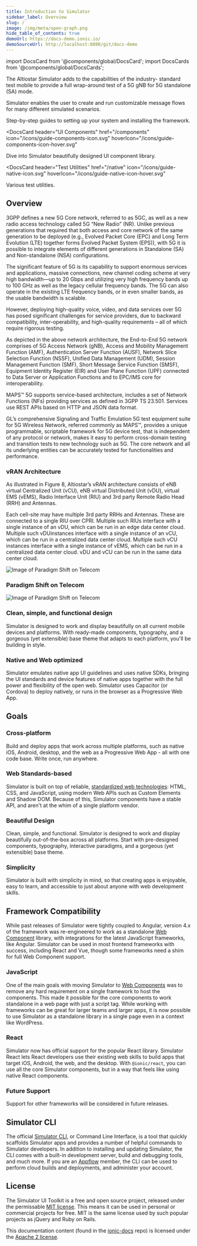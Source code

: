 ```yaml
---
title: Introduction to Simulator
sidebar_label: Overview
slug: /
image: /img/meta/open-graph.png
hide_table_of_contents: true
demoUrl: https://docs-demo.ionic.io/
demoSourceUrl: http://localhost:8080/git/docs-demo
---
```


import DocsCard from '@components/global/DocsCard';
import DocsCards from '@components/global/DocsCards';

<head>
  <title>Simulator</title>
  <meta
    name="description"
    content="Platform Simulator tools."
  />
  <link rel="canonical" href="http://localhost:8080/docs" />
  <link rel="alternate" href="http://localhost:8080/docs" hreflang="x-default" />
  <link rel="alternate" href="http://localhost:8080/docs" hreflang="en" />
  <meta property="og:url" content="http://localhost:8080/docs" />
</head>

The Altiostar Simulator adds to the capabilities of the industry- standard test mobile to provide a full wrap-around test of a 5G gNB for 5G standalone (SA) mode.

Simulator enables the user to create and run customizable message flows for many different simulated scenarios. 

<intro-end />

<DocsCards>
  <DocsCard header="Installation Guide" href="/intro/cli" icon="/icons/guide-installation-icon.svg" hoverIcon="/icons/guide-installation-icon-hover.svg">
    <p>Step-by-step guides to setting up your system and installing the framework.</p>
  </DocsCard>

<DocsCard
  header="UI Components"
  href="/components"
  icon="/icons/guide-components-icon.svg"
  hoverIcon="/icons/guide-components-icon-hover.svg"
>
  <p>Dive into Simulator beautifully designed UI component library.</p>
</DocsCard>

<DocsCard
  header="Test Utilities"
  href="/native"
  icon="/icons/guide-native-icon.svg"
  hoverIcon="/icons/guide-native-icon-hover.svg"
>
  <p>Various test utilities.</p>
</DocsCard>

</DocsCards>

## Overview

3GPP defines a new 5G Core network, referred to as 5GC, as well as a new radio access technology called 5G “New Radio” (NR). Unlike previous generations that required that both access and core network of the same generation to be deployed (e.g., Evolved Packet Core (EPC) and Long Term Evolution (LTE) together forms Evolved Packet System (EPS)), with 5G it is possible to integrate elements of different generations in Standalone (SA) and Non-standalone (NSA) configurations.

The significant feature of 5G is its capability to support enormous services and applications, massive connections, new channel coding scheme at very high bandwidth—up to 20 Gbps and utilizing very high frequency bands up to 100 GHz as well as the legacy cellular frequency bands. The 5G can also operate in the existing LTE frequency bands, or in even smaller bands, as the usable bandwidth is scalable.

However, deploying high-quality voice, video, and data services over 5G has posed significant challenges for service providers, due to backward compatibility, inter-operability, and high-quality requirements – all of which require rigorous testing.

As depicted in the above network architecture, the End-to-End 5G network comprises of 5G Access Network (gNB), Access and Mobility Management Function (AMF), Authentication Server Function (AUSF), Network Slice Selection Function (NSSF), Unified Data Management (UDM), Session Management Function (SMF), Short Message Service Function (SMSF), Equipment Identity Register (EIR) and User Plane Function (UPF) connected to Data Server or Application Functions and to EPC/IMS core for interoperability.

MAPS™ 5G supports service-based architecture, includes a set of Network Functions (NFs) providing services as defined in 3GPP TS 23.501. Services use REST APIs based on HTTP and JSON data format.

GL’s comprehensive Signaling and Traffic Emulation 5G test equipment suite for 5G Wireless Network, referred commonly as MAPS™, provides a unique programmable, scriptable framework for 5G device test, that is independent of any protocol or network, makes it easy to perform cross-domain testing and transition tests to new technology such as 5G. The core network and all its underlying entities can be accurately tested for functionalities and performance.

### vRAN Architecture

As illustrated in Figure 8, Altiostar’s vRAN architecture consists of eNB virtual Centralized Unit
(vCU), eNB virtual Distributed Unit (vDU), virtual EMS (vEMS), Radio Interface Unit (RIU) and 3rd
party Remote Radio Head (RRH) and Antennas.

Each cell-site may have multiple 3rd party RRHs and Antennas. These are connected to a single
RIU over CPRI. Multiple such RIUs interface with a single instance of an vDU, which can be run
in an edge data center cloud. Multiple such vDUinstances interface with a single instance of an
vCU, which can be run in a centralized data center cloud. Multiple such vCU instances interface
with a single instance of vEMS, which can be run in a centralized data center cloud. vDU and
vCU can be run in the same data center cloud.

<img
  src="/docs/img/telecomm/open-vran-model.jpg"
  alt="Image of Paradigm Shift on Telecom"
/>

### Paradigm Shift on Telecom

<img
  src="/docs/img/telecomm/paradigm-shift.jpg"
  alt="Image of Paradigm Shift on Telecom"
/>

### Clean, simple, and functional design

Simulator is designed to work and display beautifully on all current mobile devices and platforms. With ready-made components, typography, and a gorgeous (yet extensible) base theme that adapts to each platform, you'll be building in style.

### Native and Web optimized

Simulator emulates native app UI guidelines and uses native SDKs, bringing the UI standards and device features of native apps together with the full power and flexibility of the open web. Simulator uses Capacitor (or Cordova) to deploy natively, or runs in the browser as a Progressive Web App.

## Goals

### Cross-platform

Build and deploy apps that work across multiple platforms, such as native iOS, Android, desktop, and the web as a Progressive Web App - all with one code base. Write once, run anywhere.

### Web Standards-based

Simulator is built on top of reliable, [standardized web technologies](reference/glossary#web-standards): HTML, CSS, and JavaScript, using modern Web APIs such as Custom Elements and Shadow DOM. Because of this, Simulator components have a stable API, and aren't at the whim of a single platform vendor.

### Beautiful Design

Clean, simple, and functional. Simulator is designed to work and display beautifully out-of-the-box across all platforms.
Start with pre-designed components, typography, interactive paradigms, and a gorgeous (yet extensible) base theme.

### Simplicity

Simulator is built with simplicity in mind, so that creating apps is enjoyable, easy to learn, and accessible to just about anyone with web development skills.

## Framework Compatibility

While past releases of Simulator were tightly coupled to Angular, version 4.x of the framework was re-engineered to work as a standalone <a href="https://developer.mozilla.org/en-US/docs/Web/Web_Components" target="_blank">Web Component</a> library, with integrations for the latest JavaScript frameworks, like Angular. Simulator can be used in most frontend frameworks with success, including React and Vue, though some frameworks need a shim for full Web Component support.

### JavaScript

One of the main goals with moving Simulator to <a href="https://developer.mozilla.org/en-US/docs/Web/Web_Components" target="_blank">Web Components</a> was to remove any hard requirement on a single framework to host the components. This made it possible for the core components to work standalone in a web page with just a script tag. While working with frameworks can be great for larger teams and larger apps, it is now possible to use Simulator as a standalone library in a single page even in a context like WordPress.

### React

Simulator now has official support for the popular React library. Simulator React lets React developers use their existing web skills to build apps that target iOS, Android, the web, and the desktop. With `@ionic/react`, you can use all the core Simulator components, but in a way that feels like using native React components.

### Future Support

Support for other frameworks will be considered in future releases.

## Simulator CLI

The official [Simulator CLI](cli), or Command Line Interface, is a tool that quickly scaffolds Simulator apps and provides a number of helpful commands to Simulator developers. In addition to installing and updating Simulator, the CLI comes with a built-in development server, build and debugging tools, and much more. If you are an [Appflow](#appflow) member, the CLI can be used to perform cloud builds and deployments, and administer your account.

## License

The Simulator UI Toolkit is a free and open source project, released under the permissable <a href="https://opensource.org/licenses/MIT" target="_blank">MIT license</a>. This means it can be used in personal or commercial projects for free. MIT is the same license used by such popular projects as jQuery and Ruby on Rails.

This documentation content (found in the <a href="http://localhost:8080/git" target="_blank">ionic-docs</a> repo) is licensed under the <a href="https://www.apache.org/licenses/LICENSE-2.0" target="_blank">Apache 2 license</a>.
